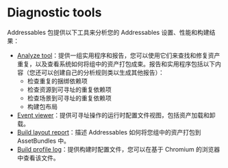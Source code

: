 # Diagnostic tools

Addressables 包提供以下工具来分析您的 Addressables 设置、性能和构建结果：

- [Analyze tool](https://docs.unity3d.com/Packages/com.unity.addressables@1.19/manual/AnalyzeTool.html)：提供一组实用程序和报告，您可以使用它们来查找和修复资产重复，以及查看系统如何将组中的资产打包成束。报告和实用程序包括以下内容（您还可以创建自己的分析规则类以生成其他报告）：
  - 检查重复的捆绑依赖项
  - 检查资源到可寻址的重复依赖项
  - 检查场景到可寻址的重复依赖项
  - 构建包布局
- [Event viewer](https://docs.unity3d.com/Packages/com.unity.addressables@1.19/manual/EventViewer.html)：提供可寻址操作的运行时配置文件视图，包括资产加载和卸载。
- [Build layout report](https://docs.unity3d.com/Packages/com.unity.addressables@1.19/manual/BuildLayoutReport.html)：描述 Addressables 如何将您组中的资产打包到 AssetBundles 中。
- [Build profile log](https://docs.unity3d.com/Packages/com.unity.addressables@1.19/manual/BuildProfileLog.html)：提供构建时配置文件，您可以在基于 Chromium 的浏览器中查看该文件。

